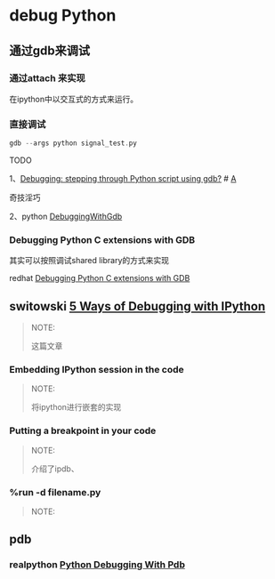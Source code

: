 # debug Python

## 通过gdb来调试

### 通过attach 来实现

在ipython中以交互式的方式来运行。



### 直接调试

```C++
gdb --args python signal_test.py
```

TODO

1、[Debugging: stepping through Python script using gdb?](https://stackoverflow.com/questions/7412708/debugging-stepping-through-python-script-using-gdb) # [A](https://stackoverflow.com/a/7920256/10173843)

奇技淫巧

2、python [DebuggingWithGdb](https://wiki.python.org/moin/DebuggingWithGdb)

### Debugging Python C extensions with GDB

其实可以按照调试shared library的方式来实现

redhat [Debugging Python C extensions with GDB](https://developers.redhat.com/articles/2021/09/08/debugging-python-c-extensions-gdb#)



## switowski [5 Ways of Debugging with IPython](https://switowski.com/blog/ipython-debugging)

> NOTE: 
>
> 这篇文章

### Embedding IPython session in the code

> NOTE: 
>
> 将ipython进行嵌套的实现

### Putting a breakpoint in your code

> NOTE: 
>
> 介绍了ipdb、

### %run -d filename.py

> NOTE: 
>
> 

## pdb

### realpython [Python Debugging With Pdb](https://realpython.com/python-debugging-pdb/)